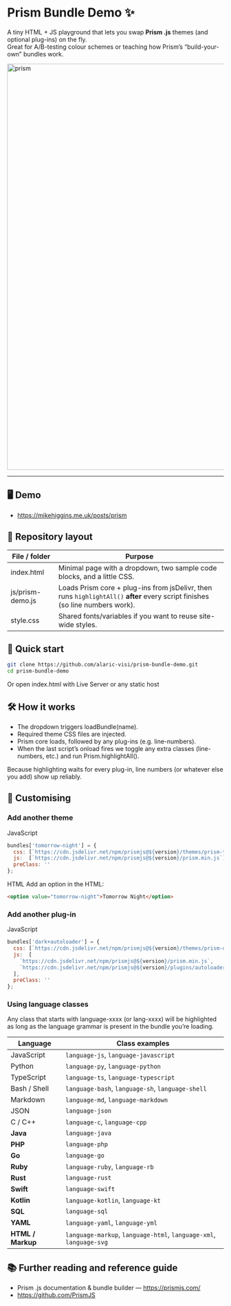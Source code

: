 # Prism Bundle Demo ✨

A tiny HTML + JS playground that lets you swap **Prism .js** themes (and optional plug-ins) on the fly.  
Great for A/B-testing colour schemes or teaching how Prism’s “build-your-own” bundles work.

<img width="945" alt="prism" src="https://github.com/user-attachments/assets/9f40cdc3-88f6-4bea-9f9b-2132f7f175fa" />

---

## 🖥️ Demo

- https://mikehiggins.me.uk/posts/prism

## 📂 Repository layout

| File / folder      | Purpose |
|--------------------|---------|
| index.html         | Minimal page with a dropdown, two sample code blocks, and a little CSS. |
| js/prism-demo.js   | Loads Prism core + plug-ins from jsDelivr, then runs `highlightAll()` **after** every script finishes (so line numbers work). |
| style.css          | Shared fonts/variables if you want to reuse site-wide styles. |

## 🚀 Quick start

```bash
git clone https://github.com/alaric-visi/prism-bundle-demo.git
cd prism-bundle-demo
```

Or open index.html with Live Server or any static host

## 🛠️ How it works

- The dropdown triggers loadBundle(name).
- Required theme CSS files are injected.
- Prism core loads, followed by any plug-ins (e.g. line-numbers).
- When the last script’s onload fires we toggle any extra classes (line-numbers, etc.) and run Prism.highlightAll().

Because highlighting waits for every plug-in, line numbers (or whatever else you add) show up reliably.

## 🎨 Customising

### Add another theme

JavaScript
```JavaScript
bundles['tomorrow-night'] = {
  css: [`https://cdn.jsdelivr.net/npm/prismjs@${version}/themes/prism-tomorrow.min.css`],
  js:  [`https://cdn.jsdelivr.net/npm/prismjs@${version}/prism.min.js`],
  preClass: ''
};
```

HTML
Add an option in the HTML:
```HTML
<option value="tomorrow-night">Tomorrow Night</option>
```

### Add another plug-in

JavaScript
```JavaScript
bundles['dark+autoloader'] = {
  css: [`https://cdn.jsdelivr.net/npm/prismjs@${version}/themes/prism-dark.css`],
  js:  [
    `https://cdn.jsdelivr.net/npm/prismjs@${version}/prism.min.js`,
    `https://cdn.jsdelivr.net/npm/prismjs@${version}/plugins/autoloader/prism-autoloader.min.js`
  ],
  preClass: ''
};
```
### Using language classes

Any class that starts with language-xxxx (or lang-xxxx) will be highlighted as long as the language grammar is present in the bundle you’re loading.

| Language        | Class examples                                   |
|-----------------|--------------------------------------------------|
| JavaScript      | `language-js`, `language-javascript`             |
| Python          | `language-py`, `language-python`                 |
| TypeScript      | `language-ts`, `language-typescript`             |
| Bash / Shell    | `language-bash`, `language-sh`, `language-shell` |
| Markdown        | `language-md`, `language-markdown`               |
| JSON            | `language-json`                                  |
| C / C++         | `language-c`, `language-cpp`                     |
| **Java**        | `language-java`                                  |
| **PHP**         | `language-php`                                   |
| **Go**          | `language-go`                                    |
| **Ruby**        | `language-ruby`, `language-rb`                   |
| **Rust**        | `language-rust`                                  |
| **Swift**       | `language-swift`                                 |
| **Kotlin**      | `language-kotlin`, `language-kt`                 |
| **SQL**         | `language-sql`                                   |
| **YAML**        | `language-yaml`, `language-yml`                  |
| **HTML / Markup** | `language-markup`, `language-html`, `language-xml`, `language-svg` |

## 📚 Further reading and reference guide

- Prism .js documentation & bundle builder — https://prismjs.com/
- https://github.com/PrismJS






